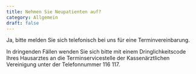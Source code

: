 ```yaml
---
title: Nehmen Sie Neupatienten auf?
category: Allgemein
draft: false
---
```

Ja, bitte melden Sie sich telefonisch bei uns für eine Terminvereinbarung.

In dringenden Fällen wenden Sie sich bitte mit einem Dringlichkeitscode Ihres Hausarztes an die Terminservicestelle der Kassenärztlichen Vereinigung unter der Telefonnummer 116 117.
